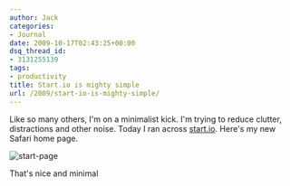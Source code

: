 ```yaml
---
author: Jack
categories:
- Journal
date: 2009-10-17T02:43:25+00:00
dsq_thread_id:
- 3131255139
tags:
- productivity
title: Start.io is mighty simple
url: /2009/start-io-is-mighty-simple/
---
```


Like so many others, I'm on a minimalist kick. I'm trying to reduce clutter, distractions and other noise. Today I ran across [start.io](http://start.io/). Here's my new Safari home page.

![start-page][1]

That's nice and minimal

 [1]: https://www.baty.net/files/start-page-20091016-223303.jpg